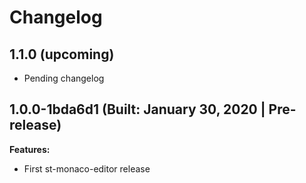 # Changelog

## 1.1.0 (upcoming)

* Pending changelog

## 1.0.0-1bda6d1 (Built: January 30, 2020 | Pre-release)

**Features:**
* First st-monaco-editor release

